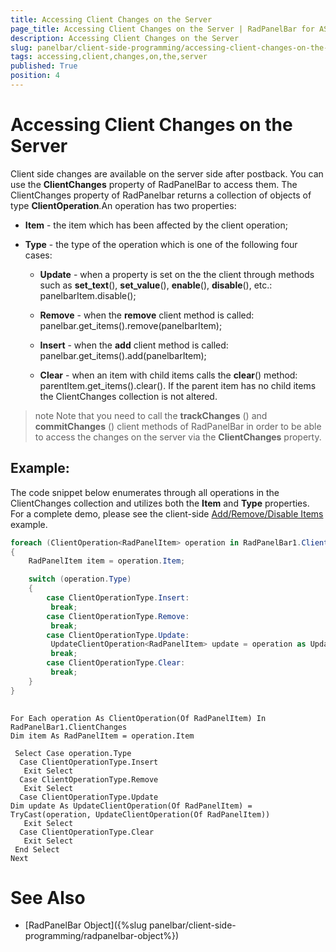 ```yaml
---
title: Accessing Client Changes on the Server
page_title: Accessing Client Changes on the Server | RadPanelBar for ASP.NET AJAX Documentation
description: Accessing Client Changes on the Server
slug: panelbar/client-side-programming/accessing-client-changes-on-the-server
tags: accessing,client,changes,on,the,server
published: True
position: 4
---
```


# Accessing Client Changes on the Server





Client side changes are available on the server side after postback. You can use the **ClientChanges** property of RadPanelBar to access them. The ClientChanges property of RadPanelbar returns a collection of objects of type **ClientOperation**.An operation has two properties:

* **Item** - the item which has been affected by the client operation;

* **Type** - the type of the operation which is one of the following four cases:

	* **Update** - when a property is set on the the client through methods such as **set_text**(), **set_value**(), **enable**(), **disable**(), etc.: panelbarItem.disable();

	* **Remove** - when the **remove** client method is called: panelbar.get_items().remove(panelbarItem);

	* **Insert** - when the **add** client method is called: panelbar.get_items().add(panelbarItem);

	* **Clear** - when an item with child items calls the **clear**() method: parentItem.get_items().clear(). If the parent item has no child items the ClientChanges collection is not altered.

>note Note that you need to call the **trackChanges** () and **commitChanges** () client methods of RadPanelBar in order to be able to access the changes on the server via the **ClientChanges** property.
>


## Example:

The code snippet below enumerates through all operations in the ClientChanges collection and utilizes both the **Item** and **Type** properties. For a complete demo, please see the client-side [Add/Remove/Disable Items](http://demos.telerik.com/aspnet-ajax/Panelbar/Examples/ClientSide/ClientSideAPI/DefaultCS.aspx) example.



````C#
foreach (ClientOperation<RadPanelItem> operation in RadPanelBar1.ClientChanges)
{
	RadPanelItem item = operation.Item;

	switch (operation.Type)
	{
		case ClientOperationType.Insert:
		 break;
		case ClientOperationType.Remove:
		 break;
		case ClientOperationType.Update:
		 UpdateClientOperation<RadPanelItem> update = operation as UpdateClientOperation<RadPanelItem>;
		 break;
		case ClientOperationType.Clear:
		 break;
	} 
}
	
````
````VB
For Each operation As ClientOperation(Of RadPanelItem) In RadPanelBar1.ClientChanges
Dim item As RadPanelItem = operation.Item

 Select Case operation.Type
  Case ClientOperationType.Insert
   Exit Select
  Case ClientOperationType.Remove
   Exit Select
  Case ClientOperationType.Update
Dim update As UpdateClientOperation(Of RadPanelItem) = TryCast(operation, UpdateClientOperation(Of RadPanelItem))
   Exit Select
  Case ClientOperationType.Clear
   Exit Select
 End Select
Next
````


# See Also

 * [RadPanelBar Object]({%slug panelbar/client-side-programming/radpanelbar-object%})
